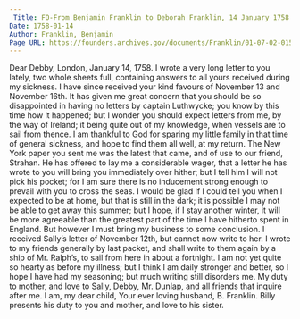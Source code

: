 ```yaml
---
 Title: FO-From Benjamin Franklin to Deborah Franklin, 14 January 1758
Date: 1758-01-14
Author: Franklin, Benjamin
Page URL: https://founders.archives.gov/documents/Franklin/01-07-02-0152
---
```


Dear Debby,
London, January 14, 1758.
I wrote a very long letter to you lately, two whole sheets full, containing answers to all yours received during my sickness. I have since received your kind favours of November 13 and November 16th. It has given me great concern that you should be so disappointed in having no letters by captain Luthwycke; you know by this time how it happened; but I wonder you should expect letters from me, by the way of Ireland; it being quite out of my knowledge, when vessels are to sail from thence.
I am thankful to God for sparing my little family in that time of general sickness, and hope to find them all well, at my return. The New York paper you sent me was the latest that came, and of use to our friend, Strahan. He has offered to lay me a considerable wager, that a letter he has wrote to you will bring you immediately over hither; but I tell him I will not pick his pocket; for I am sure there is no inducement strong enough to prevail with you to cross the seas. I would be glad if I could tell you when I expected to be at home, but that is still in the dark; it is possible I may not be able to get away this summer; but I hope, if I stay another winter, it will be more agreeable than the greatest part of the time I have hitherto spent in England. But however I must bring my business to some conclusion.
I received Sally’s letter of November 12th, but cannot now write to her. I wrote to my friends generally by last packet, and shall write to them again by a ship of Mr. Ralph’s, to sail from here in about a fortnight. I am not yet quite so hearty as before my illness; but I think I am daily stronger and better, so I hope I have had my seasoning; but much writing still disorders me.
My duty to mother, and love to Sally, Debby, Mr. Dunlap, and all friends that inquire after me. I am, my dear child, Your ever loving husband,
B. Franklin.
Billy presents his duty to you and mother, and love to his sister.

